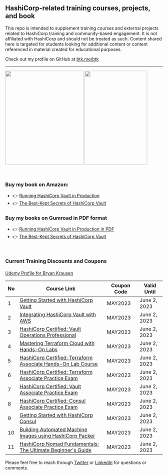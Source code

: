 ## HashiCorp-related training courses, projects, and book

This repo is intended to supplement training courses and external projects related to HashiCorp training and community-based engagement. It is not affiliated with HashiCorp and should not be treated as such. Content shared here is targeted for students looking for additional content or content referenced in material created for educational purposes.

Check out my profile on GitHub at [btk.me/btk](btk.me/btk)

*********************************************************************************

<a href="https://amzn.to/2UeUjAI"> <img align="center" alt="" src="https://images-na.ssl-images-amazon.com/images/I/41SXDY4t6-L._SX404_BO1,204,203,200_.jpg" width="250" height="300" /></a>
<a href="https://amzn.to/3HAw4pF"> <img align="center" alt="" src="https://m.media-amazon.com/images/I/41MY0+EHAbL._SX331_BO1,204,203,200_.jpg" width="200" height="300" /></a>

<br>

### **Buy my book on Amazon:**
- 👉 [Running HashiCorp Vault in Production](https://amzn.to/2UeUjAI)
- 👉 [The Best-Kept Secrets of HashiCorp Vault](https://amzn.to/3HAw4pF)

### **Buy my books on Gumroad in PDF format**
- 👉 [Running HashiCorp Vault in Production in PDF](https://gum.co/vaultbook/)
- 👉 [The Best-Kept Secrets of HashiCorp Vault](https://btkrausen.gumroad.com/l/secretsofvault)
<br>
 
### Current Training Discounts and Coupons

####

[Udemy Profile for Bryan Krausen](https://www.udemy.com/user/bryan-krausen/ "Udemy Profile")

| No  | Course Link | Coupon Code | Valid Until |
| --- | ----------- | ----------- | ----------- |
| 1 | [Getting Started with HashiCorp Vault](https://btk.me/v) | MAY2023 | June 2, 2023 |
| 2 | [Integrating HashiCorp Vault with AWS](https://btk.me/vaws) | MAY2023 | June 2, 2023 |
| 3 | [HashiCorp Certified: Vault Operations Professional](https://btk.me/vp) | MAY2023 | June 2, 2023 |
| 4 | [Mastering Terraform Cloud with Hands-On Labs](https://btk.me/tfc) | MAY2023 | June 2, 2023 |
| 5 | [HashiCorp Certified: Terraform Associate Hands-On Lab Course](https://btk.me/tfhol) | MAY2023 | June 2, 2023 |
| 6 | [HashiCorp Certified: Terraform Associate Practice Exam](https://btk.me/tf) | MAY2023 | June 2, 2023 |
| 7 | [HashiCorp Certified: Vault Associate Practice Exam](https://btk.me/vpe) | MAY2023 | June 2, 2023 |
| 8 | [HashiCorp Certified: Consul Associate Practice Exam](https://btk.me/cpe) | MAY2023 | June 2, 2023 |
| 9 | [Getting Started with HashiCorp Consul](https://btk.me/c) | MAY2023 | June 2, 2023 |
| 10 | [Building Automated Machine Images using HashiCorp Packer](https://btk.me/p) | MAY2023 | June 2, 2023 |
| 11 | [HashiCorp Nomad Fundamentals: The Ultimate Beginner's Guide](https://btk.me/n) | MAY2023 | June 2, 2023 |

Please feel free to reach through [Twitter](https://twitter.com/btkrausen) or [LinkedIn](https://www.linkedin.com/in/bryan-krausen-5ab8794/) for questions or comments.
